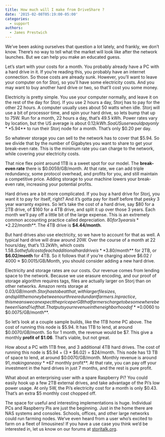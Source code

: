 ```yaml
---
title: How much will I make from DriveShare ?
date: '2015-02-08T05:19:00-05:00'
categories:
  - support
authors:
  - James Prestwich
---
```

We’ve been asking ourselves that question a lot lately, and frankly, we don’t know. There’s no way to tell what the market will look like after the network launches. But we can help you make an educated guess.  

<!--more-->

Let’s start with your costs for a month. You probably already have a PC with a hard drive in it. If you’re reading this, you probably have an internet connection. So those costs are already sunk. However, you’ll want to leave your computer on for Storj, so you’ll have some electricity costs. And you may want to buy another hard drive or two, so that’ll cost you some money.  

Electricity is pretty simple. You use your computer normally, and leave it on the rest of the day for Storj. If you use 2 hours a day, Storj has to pay for the other 22 hours. A computer usually uses about 50 watts when idle. Storj will use a bit of processor time, and spin your hard drive, so lets bump that up to 75W. Run for a month, 22 hours a day, that’s 49.5 kWh. Power rates vary by location, but the US average is about $0.12/kWh. So a US user would pay only **$5.94** to run their Storj node for a month. That’s only $0.20 per day.  

So whatever storage you can sell to the network has to cover that $5.94. So we divide that by the number of Gigabytes you want to share to get your break-even rate. This is the minimum rate you can charge to the network, while covering your electricity costs.


That nice flex point around 1TB is a sweet spot for our model. The **break-even rate** there is $0.0059/GB/month. At that rate, we can add triple redundancy, some protocol overhead, and profits for you, and still maintain a competitive price. Adding storage to your machine lowers your break-even rate, increasing your potential profits.

Hard drives are a bit more complicated. If you buy a hard drive for Storj, you want it to pay for itself, right? And it’s gotta pay for itself before that pesky 3 year warranty expires. So let’s take the cost of a hard drive, say $80 for a 2TB drive, of $160 for a 4TB drive, and split it up over those 3 years. Each month we’ll pay off a little bit of the large expense. This is an extremely common accounting practice called depreciation. $80 for 3 years is **$2.22/month**. The 4TB drive is **$4.44/month**.

But hard drives also use electricity, so we have to account for that as well. A typical hard drive will draw around 20W. Over the course of a month at 22 hours/day, that’s 13.2kWh, which costs $1.58. So the full cost of each additional hard drive is **$3.80/month** for 2TB, or **$6.02/month** for 4TB. So it follows that if you’re charging above $6.02 / 4000 ≈ $0.0015/GB/Month, you should consider adding a new hard drive.

Electricity and storage rates are our costs. Our revenue comes from lending space to the network. Because we use erasure encoding, and our proof of storage algorithm requires tags, files are actually larger on Storj than on other networks. Amazon rents storage at $0.03/GB/month. Storj has to beat that, with larger file sizes, and split the money between our three redundant farmers. In practice, this means we can expect the price per GB that farmers charge to be somewhere between ¼ and ⅕ of that. That puts your revenue in the neighborhood of **$0.0060 to $0.0075/GB/month**.

So let’s look at a couple sample builds, like the 1TB home PC above. The cost of running this node is $5.94. It has 1TB to lend, at around $0.0070/GB/month. So for 1 month, the revenue would be $7. This give a monthly **profit of $1.06**. That’s viable, but not great.

How about a PC with 1TB free, and 3 additional 4TB hard drives. The cost of running this node is $5.94 + (3 * $6.02) = $24/month. This node has 13 TB of space to lend, at around $0.0070/GB/month. Monthly revenue is around $91, making an easy **$67 monthly profit**. At that rate, you can pay off your investment in the hard drives in just 7 months, and the rest is pure profit.

What about an enterprising user with a spare Raspberry Pi? You could easily hook up a few 2TB external drives, and take advantage of the Pi’s low power usage. At only 5W, the Pi’s electricity cost for a month is only $0.43. That’s an extra $5 monthly cost chopped off.

The space for useful and interesting implementations is huge. Individual PCs and Raspberry Pis are just the beginning. Just in the home there are NAS systems and consoles. Schools, offices, and other large networks could run farming nodes. We’ve even heard from a user who’s excited to farm on a fleet of limousines! If you have a use case you think we’d be interested in, let us know on our forums at [storjtalk.org](https://storjtalk.org).
